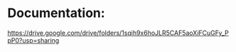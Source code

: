 # Documentation:
https://drive.google.com/drive/folders/1sqih9x6hoJLR5CAF5aoXiFCuGFy_PpP0?usp=sharing
